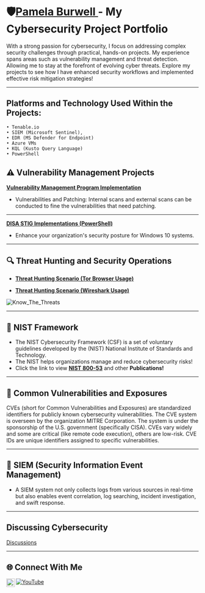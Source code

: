# 🛡️<a href="https://www.linkedin.com/in/pam-b-b8453188/">Pamela Burwell </a> - My Cybersecurity Project Portfolio

With a strong passion for cybersecurity, I focus on addressing complex security challenges through practical, hands-on projects. My experience spans areas such as vulnerability management and threat detection. Allowing me to stay at the forefront of evolving cyber threats. Explore my projects to see how I have enhanced security workflows and implemented effective risk mitigation strategies!

---
## Platforms and Technology Used Within the Projects: 
  	• Tenable.io
  	• SIEM (Microsoft Sentinel),
  	• EDR (MS Defender for Endpoint)
  	• Azure VMs
    • KQL (Kusto Query Language)
    • PowerShell
    
    
## ⚠️ Vulnerability Management Projects

**[Vulnerability Management Program Implementation](https://github.com/PDB65/Vulnerability-Management-Program)**
 
 - Vulnerabilities and Patching: Internal scans and external scans can be conducted to fine the vulnerabilities that need patching.
---
 **[DISA STIG Implementations (PowerShell)](https://github.com/PDB65/Remediation)**
 
 - Enhance your organization's security posture for Windows 10 systems. 
---
## 🔍 Threat Hunting and Security Operations

- **[Threat Hunting Scenario (Tor Browser Usage)](https://github.com/PDB65/threat-hunting-scenario-tor)**
  
- **[Threat Hunting Scenario (Wireshark Usage)](https://github.com/PDB65/threat-hunting)**
  
![Know_The_Threats](https://github.com/user-attachments/assets/40804676-273d-42ff-afeb-fd0e9d0fb674)



---
## 🔑 NIST Framework
- The NIST Cybersecurity Framework (CSF) is a set of voluntary guidelines developed by the (NIST) National Institute of Standards and Technology.
- The NIST helps organizations manage and reduce cybersecurity risks!
- Click the link to view **[NIST 800-53](https://github.com/PDB65/NIST-800-53)** and other **Publications!** 

---

## 🚨 Common Vulnerabilities and Exposures
  
  CVEs (short for Common Vulnerabilities and Exposures) are standardized identifiers for publicly known cybersecurity vulnerabilities.
  The CVE system is overseen by the organization MITRE Corporation. The system is under the sponsorship of the U.S. government (specifically CISA).
  CVEs vary widely and some are critical (like remote code execution), others are low-risk.
  CVE IDs are unique identifiers assigned to specific vulnerabilities.
      
---
## 🔧 SIEM (Security Information Event Management)
- A SIEM system not only collects logs from various sources in real-time but also enables event correlation, log searching, incident investigation, and swift response.


---
## Discussing Cybersecurity
[Discussions](https://github.com/PDB65/Cybersecurity-Discussions)

  
<hr/>




## 🌐 Connect With Me
[<img align="left" alt="Pam Burwell | LinkedIn" width="22px" src="https://cdn.jsdelivr.net/npm/simple-icons@v3/icons/linkedin.svg" />][linkedin]
[![YouTube](https://img.shields.io/badge/YouTube-Visit-red?style=for-the-badge&logo=youtube)](https://www.youtube.com/@pamela4585)


[linkedin]: https://linkedin.com/in/pam-b-b8453188
[youtube]: https://www.youtube.com/c/pamela4585
<!--
<img width="35" alt="image" src="https://github.com/user-attachments/assets/2f41c7cd-5ea8-4475-b451-a37161b6c3fb"> 
<img width="35" alt="image" src="https://github.com/user-attachments/assets/77649969-9910-4994-8b96-74a116cfb2a8">
